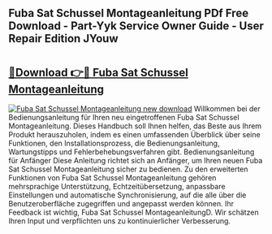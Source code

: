 ## Fuba Sat Schussel Montageanleitung PDf Free Download - Part-Yyk Service Owner Guide - User Repair Edition JYouw

# <h2><a href="http://df7pr1.blite.top/?on=Fuba+Sat+Schussel+Montageanleitung">🔗Download 👉🔴 Fuba Sat Schussel Montageanleitung</a></h2>

[![Fuba Sat Schussel Montageanleitung new download](https://i.imgur.com/lujVjoI.png)](http://df7pr1.blite.top/?on=Fuba+Sat+Schussel+Montageanleitung)
Willkommen bei der Bedienungsanleitung für Ihren neu eingetroffenen Fuba Sat Schussel Montageanleitung. Dieses Handbuch soll Ihnen helfen, das Beste aus Ihrem Produkt herauszuholen, indem es einen umfassenden Überblick über seine Funktionen, den Installationsprozess, die Bedienungsanleitung, Wartungstipps und Fehlerbehebungsverfahren gibt. Bedienungsanleitung für Anfänger Diese Anleitung richtet sich an Anfänger, um Ihren neuen Fuba Sat Schussel Montageanleitung sicher zu bedienen. Zu den erweiterten Funktionen von Fuba Sat Schussel Montageanleitung gehören mehrsprachige Unterstützung, Echtzeitübersetzung, anpassbare Einstellungen und automatische Synchronisierung, auf die alle über die Benutzeroberfläche zugegriffen und angepasst werden können. Ihr Feedback ist wichtig, Fuba Sat Schussel MontageanleitungD. Wir schätzen Ihren Input und verpflichten uns zu kontinuierlicher Verbesserung.

